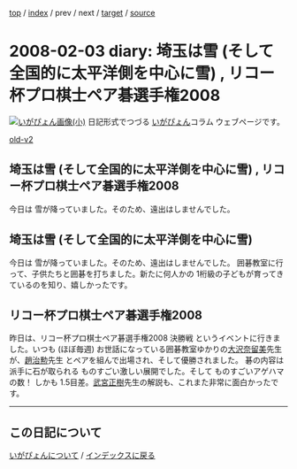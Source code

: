 [top](https://igapyon.github.io/diary/) 
 / [index](https://igapyon.github.io/diary/2008/index.html) 
 / prev 
 / next 
 / [target](https://igapyon.github.io/diary/2008/ig080203.html) 
 / [source](https://github.com/igapyon/diary/blob/gh-pages/2008/ig080203.html.src.md) 

2008-02-03 diary: 埼玉は雪 (そして全国的に太平洋側を中心に雪) , リコー杯プロ棋士ペア碁選手権2008
=====================================================================================================
[![いがぴょん画像(小)](https://igapyon.github.io/diary/images/iga200306s.jpg "いがぴょん")](https://igapyon.github.io/diary/memo/memoigapyon.html) 日記形式でつづる [いがぴょん](https://igapyon.github.io/diary/memo/memoigapyon.html)コラム ウェブページです。

[old-v2](ig080203-orig.html)

## 埼玉は雪 (そして全国的に太平洋側を中心に雪) , リコー杯プロ棋士ペア碁選手権2008

今日は 雪が降っていました。そのため、遠出はしませんでした。






## 埼玉は雪 (そして全国的に太平洋側を中心に雪)


今日は 雪が降っていました。そのため、遠出はしませんでした。
囲碁教室に行って、子供たちと囲碁を打ちました。新たに何人かの 1桁級の子どもが育ってきているのを知り、嬉しかったです。

## リコー杯プロ棋士ペア碁選手権2008


昨日は、リコー杯プロ棋士ペア碁選手権2008 決勝戦 というイベントに行きました。いつも (ほぼ毎週) お世話になっている囲碁教室ゆかりの[大沢奈留美](http://www.nihonkiin.or.jp/player/htm/ki000362.htm)先生が、[趙治勲](http://www.nihonkiin.or.jp/player/htm/ki000004.htm)先生 とペアを組んで出場され、そして優勝されました。
碁の内容は 派手に石が取られる ものすごい激しい展開でした。そして ものすごいアゲハマの数！ しかも 1.5目差。[武宮正樹](http://www.nihonkiin.or.jp/player/htm/ki000003.htm)先生の解説も、これまた非常に面白かったです。


----------------------------------------------------------------------------------------------------

## この日記について
[いがぴょんについて](https://igapyon.github.io/diary/memo/memoigapyon.html) / [インデックスに戻る](https://igapyon.github.io/diary/idxall.html)

